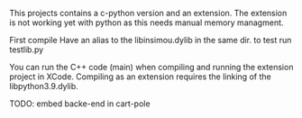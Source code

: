 This projects contains a c-python version and an extension. The extension is not working yet with python as this needs manual memory managment.

First compile
Have an alias to the libinsimou.dylib in the same dir.
to test run testlib.py


You can run the C++ code (main) when compiling and running the extension project in XCode. Compiling as an extension requires the linking of the libpython3.9.dylib.


TODO:
embed backe-end in cart-pole